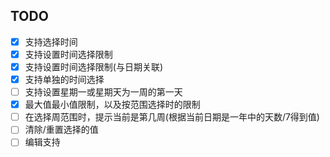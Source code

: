 ## TODO

- [x] 支持选择时间
- [x] 支持设置时间选择限制
- [x] 支持设置时间选择限制(与日期关联)
- [x] 支持单独的时间选择
- [ ] 支持设置星期一或星期天为一周的第一天
- [x] 最大值最小值限制，以及按范围选择时的限制
- [ ] 在选择周范围时，提示当前是第几周(根据当前日期是一年中的天数/7得到值)
- [ ] 清除/重置选择的值
- [ ] 编辑支持
